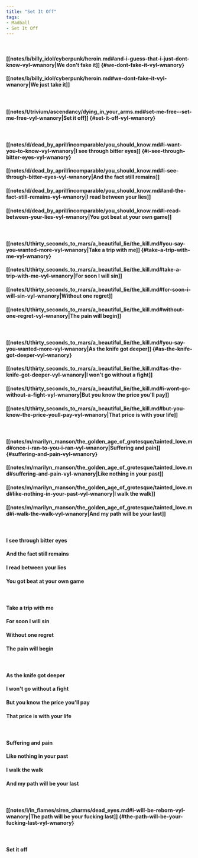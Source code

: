 ```yaml
---
title: "Set It Off"
tags:
- Madball
- Set It Off
---
```

&nbsp;
#### [[notes/b/billy_idol/cyberpunk/heroin.md#and-i-guess-that-i-just-dont-know-vyl-wnanory|We don't fake it]] {#we-dont-fake-it-vyl-wnanory}
#### [[notes/b/billy_idol/cyberpunk/heroin.md#we-dont-fake-it-vyl-wnanory|We just take it]]
&nbsp;
#### [[notes/t/trivium/ascendancy/dying_in_your_arms.md#set-me-free--set-me-free-vyl-wnanory|Set it off]] {#set-it-off-vyl-wnanory}
&nbsp;
#### [[notes/d/dead_by_april/incomparable/you_should_know.md#i-want-you-to-know-vyl-wnanory|I see through bitter eyes]] {#i-see-through-bitter-eyes-vyl-wnanory}
#### [[notes/d/dead_by_april/incomparable/you_should_know.md#i-see-through-bitter-eyes-vyl-wnanory|And the fact still remains]]
#### [[notes/d/dead_by_april/incomparable/you_should_know.md#and-the-fact-still-remains-vyl-wnanory|I read between your lies]]
#### [[notes/d/dead_by_april/incomparable/you_should_know.md#i-read-between-your-lies-vyl-wnanory|You got beat at your own game]]
&nbsp;
#### [[notes/t/thirty_seconds_to_mars/a_beautiful_lie/the_kill.md#you-say-you-wanted-more-vyl-wnanory|Take a trip with me]] {#take-a-trip-with-me-vyl-wnanory}
#### [[notes/t/thirty_seconds_to_mars/a_beautiful_lie/the_kill.md#take-a-trip-with-me-vyl-wnanory|For soon I will sin]]
#### [[notes/t/thirty_seconds_to_mars/a_beautiful_lie/the_kill.md#for-soon-i-will-sin-vyl-wnanory|Without one regret]]
#### [[notes/t/thirty_seconds_to_mars/a_beautiful_lie/the_kill.md#without-one-regret-vyl-wnanory|The pain will begin]]
&nbsp;
#### [[notes/t/thirty_seconds_to_mars/a_beautiful_lie/the_kill.md#you-say-you-wanted-more-vyl-wnanory|As the knife got deeper]] {#as-the-knife-got-deeper-vyl-wnanory}
#### [[notes/t/thirty_seconds_to_mars/a_beautiful_lie/the_kill.md#as-the-knife-got-deeper-vyl-wnanory|I won't go without a fight]]
#### [[notes/t/thirty_seconds_to_mars/a_beautiful_lie/the_kill.md#i-wont-go-without-a-fight-vyl-wnanory|But you know the price you'll pay]]
#### [[notes/t/thirty_seconds_to_mars/a_beautiful_lie/the_kill.md#but-you-know-the-price-youll-pay-vyl-wnanory|That price is with your life]]
&nbsp;
#### [[notes/m/marilyn_manson/the_golden_age_of_grotesque/tainted_love.md#once-i-ran-to-you-i-ran-vyl-wnanory|Suffering and pain]] {#suffering-and-pain-vyl-wnanory}
#### [[notes/m/marilyn_manson/the_golden_age_of_grotesque/tainted_love.md#suffering-and-pain-vyl-wnanory|Like nothing in your past]]
#### [[notes/m/marilyn_manson/the_golden_age_of_grotesque/tainted_love.md#like-nothing-in-your-past-vyl-wnanory|I walk the walk]]
#### [[notes/m/marilyn_manson/the_golden_age_of_grotesque/tainted_love.md#i-walk-the-walk-vyl-wnanory|And my path will be your last]]
&nbsp;
#### I see through bitter eyes
#### And the fact still remains
#### I read between your lies
#### You got beat at your own game
&nbsp;
#### Take a trip with me
#### For soon I will sin
#### Without one regret
#### The pain will begin
&nbsp;
#### As the knife got deeper
#### I won't go without a fight
#### But you know the price you'll pay
#### That price is with your life
&nbsp;
#### Suffering and pain
#### Like nothing in your past
#### I walk the walk
#### And my path will be your last
&nbsp;
#### [[notes/i/in_flames/siren_charms/dead_eyes.md#i-will-be-reborn-vyl-wnanory|The path will be your fucking last]] {#the-path-will-be-your-fucking-last-vyl-wnanory}
&nbsp;
#### Set it off
